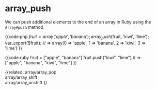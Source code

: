 # array_push

We can push additional elements to the end of an array in Ruby using the
`Array#push` method.

{{code:php
    $fruit = array('apple', 'banana');
    array_push($fruit, 'kiwi', 'lime');
    var_export($fruit);
    // => array(0 => 'apple', 1 => 'banana', 2 => 'kiwi', 3 => 'lime')
}}

{{code:ruby
    fruit = ["apple", "banana"]
    fruit.push("kiwi", "lime")
    # => ["apple", "banana", "kiwi", "lime"]
}}


{{related:
    array/array_pop           
    array/array_shift         
    array/array_unshift
}}
